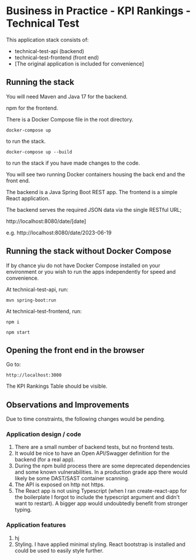# Business in Practice - KPI Rankings - Technical Test
This application stack consists of:
- technical-test-api (backend)
- technical-test-frontend (front end)
- [The original application is included for convenience]

## Running the stack
You will need Maven and Java 17 for the backend.

npm for the frontend.

There is a Docker Compose file in the root directory.

`docker-compose up `

to run the stack.

`docker-compose up --build`

to run the stack if you have made changes to the code.

You will see two running Docker containers housing the back end and the front end.

The backend is a Java Spring Boot REST app.
The frontend is a simple React application.

The backend serves the required JSON data via the single RESTful URL;

http://localhost:8080/date/[date]

e.g. http://localhost:8080/date/2023-06-19

## Running the stack without Docker Compose
If by chance yiu do not have Docker Compose installed on your environment or you wish 
to run the apps independently for speed and convenience.

At technical-test-api, run:

`mvn spring-boot:run`

At technical-test-frontend, run:

`npm i`

`npm start`

## Opening the front end in the browser
Go to:

`http://localhost:3000`

The KPI Rankings Table should be visible.

## Observations and Improvements
Due to time constraints, the following changes would be pending.

### Application design / code
1. There are a small number of backend tests, but no frontend tests.
2. It would be nice to have an Open API/Swagger definition for the backend
   (for a real app).
3. During the npm build process there are some deprecated dependencies and some known vulnerabilities.
In a production grade app there would likely be some DAST/SAST container scanning.
4. The API is exposed on http not https.
5. The React app is not using Typescript (when I ran create-react-app for the boilerplate I forgot to 
include the typescript argument and didn't want to restart). A bigger app would undoubtedly benefit from stronger typing.

### Application features
1. hj
2. Styling. I have applied minimal styling. React bootstrap is installed and could be used to easily style further.